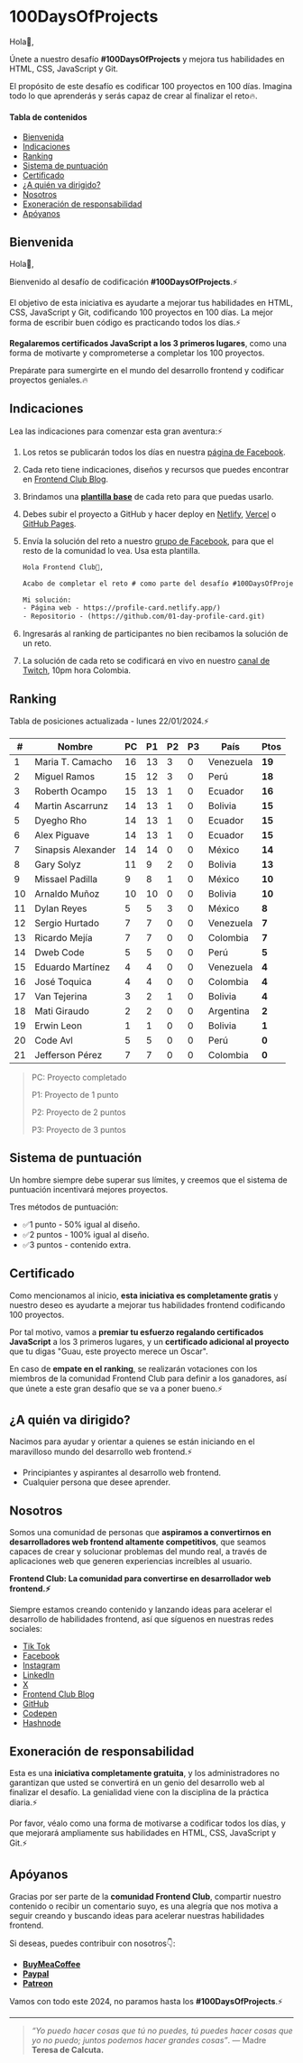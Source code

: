 # 100DaysOfProjects

Hola👋,

Únete a nuestro desafío **#100DaysOfProjects** y mejora tus habilidades en HTML, CSS, JavaScript y Git.

El propósito de este desafío es codificar 100 proyectos en 100 días. Imagina todo lo que aprenderás y serás capaz de crear al finalizar el reto🔥.

#### Tabla de contenidos

- [Bienvenida](#bienvenida)
- [Indicaciones](#indicaciones)
- [Ranking](#ranking)
- [Sistema de puntuación](#sistema-de-puntuación)
- [Certificado](#certificado)
- [¿A quién va dirigido?](¿a-quién-va-dirigido?)
- [Nosotros](#nosotros)
- [Exoneración de responsabilidad](#exoneración-de-responsabilidad)
- [Apóyanos](#apóyanos)

## Bienvenida

Hola👋,

Bienvenido al desafío de codificación **#100DaysOfProjects**.⚡

El objetivo de esta iniciativa es ayudarte a mejorar tus habilidades en HTML, CSS, JavaScript y Git, codificando 100 proyectos en 100 días. La mejor forma de escribir buen código es practicando todos los días.⚡

**Regalaremos certificados JavaScript a los 3 primeros lugares**, como una forma de motivarte y comprometerse a completar los 100 proyectos.

Prepárate para sumergirte en el mundo del desarrollo frontend y codificar proyectos geniales.🔥

## Indicaciones

Lea las indicaciones para comenzar esta gran aventura:⚡

1. Los retos se publicarán todos los días en nuestra [página de Facebook](https://www.facebook.com/frontendclubfb).

2. Cada reto tiene indicaciones, diseños y recursos que puedes encontrar en [Frontend Club Blog](https://frontend-club.bullet.site/).

3. Brindamos una **[plantilla base](https://github.com/frontend-club/100DaysOfProjects)** de cada reto para que puedas usarlo.

4. Debes subir el proyecto a GitHub y hacer deploy en [Netlify](https://www.netlify.com/), [Vercel](https://vercel.com/) o [GitHub Pages](https://pages.github.com/).

5. Envía la solución del reto a nuestro [grupo de Facebook](https://www.facebook.com/groups/100daysofprojects), para que el resto de la comunidad lo vea. Usa esta plantilla.

   ```tex
   Hola Frontend Club👋,
   
   Acabo de completar el reto # como parte del desafío #100DaysOfProjects.
   
   Mi solución:
   - Página web - https://profile-card.netlify.app/)
   - Repositorio - (https://github.com/01-day-profile-card.git)
   ```

6. Ingresarás al ranking de participantes no bien recibamos la solución de un reto.

7. La solución de cada reto se codificará en vivo en nuestro [canal de Twitch](https://www.twitch.tv/frontendclub), 10pm hora Colombia.

## Ranking

Tabla de posiciones actualizada - lunes 22/01/2024.⚡

| #    | Nombre             | PC   | P1   | P2   | P3   | País      | Ptos   |
| ---- | ------------------ | ---- | ---- | ---- | ---- | --------- | ------ |
| 1    | Maria T. Camacho   | 16   | 13   | 3    | 0    | Venezuela | **19** |
| 2    | Miguel Ramos       | 15   | 12   | 3    | 0    | Perú      | **18** |
| 3    | Roberth Ocampo     | 15   | 13   | 1    | 0    | Ecuador   | **16** |
| 4    | Martin Ascarrunz   | 14   | 13   | 1    | 0    | Bolivia   | **15** |
| 5    | Dyegho Rho         | 14   | 13   | 1    | 0    | Ecuador   | **15** |
| 6    | Alex Piguave       | 14   | 13   | 1    | 0    | Ecuador   | **15** |
| 7    | Sinapsis Alexander | 14   | 14   | 0    | 0    | México    | **14** |
| 8    | Gary Solyz         | 11   | 9    | 2    | 0    | Bolivia   | **13** |
| 9    | Missael Padilla    | 9    | 8    | 1    | 0    | México    | **10** |
| 10   | Arnaldo Muñoz      | 10   | 10   | 0    | 0    | Bolivia   | **10** |
| 11   | Dylan Reyes        | 5    | 5    | 3    | 0    | México    | **8**  |
| 12   | Sergio Hurtado     | 7    | 7    | 0    | 0    | Venezuela | **7**  |
| 13   | Ricardo Mejía      | 7    | 7    | 0    | 0    | Colombia  | **7**  |
| 14   | Dweb Code          | 5    | 5    | 0    | 0    | Perú      | **5**  |
| 15   | Eduardo Martínez   | 4    | 4    | 0    | 0    | Venezuela | **4**  |
| 16   | José Toquica       | 4    | 4    | 0    | 0    | Colombia  | **4**  |
| 17   | Van Tejerina       | 3    | 2    | 1    | 0    | Bolivia   | **4**  |
| 18   | Mati Giraudo       | 2    | 2    | 0    | 0    | Argentina | **2**  |
| 19   | Erwin Leon         | 1    | 1    | 0    | 0    | Bolivia   | **1**  |
| 20   | Code Avl           | 5    | 5    | 0    | 0    | Perú      | **0**  |
| 21   | Jefferson Pérez    | 7    | 7    | 0    | 0    | Colombia  | **0**  |

> PC: Proyecto completado
>
> P1: Proyecto de 1 punto
>
> P2: Proyecto de 2 puntos
>
> P3: Proyecto de 3 puntos

## Sistema de puntuación

Un hombre siempre debe superar sus límites, y creemos que el sistema de puntuación incentivará mejores proyectos.

Tres métodos de puntuación:

- ✅1 punto  - 50% igual al diseño.
- ✅2 puntos - 100% igual al diseño.
- ✅3 puntos - contenido extra.

## Certificado

Como mencionamos al inicio, **esta iniciativa es completamente gratis** y nuestro deseo es ayudarte a mejorar tus habilidades frontend codificando 100 proyectos.

Por tal motivo, vamos a **premiar tu esfuerzo regalando certificados JavaScript** a los 3 primeros lugares, y un **certificado adicional al proyecto** que tu digas "Guau, este proyecto merece un Oscar".

En caso de **empate en el ranking**, se realizarán votaciones con los miembros de la comunidad Frontend Club para definir a los ganadores, así que únete a este gran desafío que se va a poner bueno.⚡

## ¿A quién va dirigido?

Nacimos para ayudar y orientar a quienes se están iniciando en el maravilloso mundo del desarrollo web frontend.⚡

- Principiantes y aspirantes al desarrollo web frontend.
- Cualquier persona que desee aprender.

## Nosotros

Somos una comunidad de personas que **aspiramos a convertirnos en desarrolladores web frontend altamente competitivos**, que seamos capaces de crear y solucionar problemas del mundo real, a través de aplicaciones web que generen experiencias increíbles al usuario.

**Frontend Club: La comunidad para convertirse en desarrollador web frontend.⚡**

Siempre estamos creando contenido y lanzando ideas para acelerar el desarrollo de habilidades frontend, así que síguenos en nuestras redes sociales:

- [Tik Tok](https://www.tiktok.com/@frontendclub)
- [Facebook](https://www.facebook.com/frontendclubfb)
- [Instagram](https://www.instagram.com/frontendclubig/)
- [LinkedIn](https://www.linkedin.com/in/frontendclub/)
- [X](https://twitter.com/frontendclubx)
- [Frontend Club Blog](https://frontend-club.bullet.site/)
- [GitHub](https://github.com/frontend-club)
- [Codepen](https://codepen.io/frontend-club)
- [Hashnode](https://hashnode.com/@frontendclub)

## Exoneración de responsabilidad

Esta es una **iniciativa completamente gratuita**, y los administradores no garantizan que usted se convertirá en un genio del desarrollo web al finalizar el desafío. La genialidad viene con la disciplina de la práctica diaria.⚡

Por favor, véalo como una forma de motivarse a codificar todos los días, y que mejorará ampliamente sus habilidades en HTML, CSS, JavaScript y Git.⚡

## Apóyanos

Gracias por ser parte de la **comunidad Frontend Club**, compartir nuestro contenido o recibir un comentario suyo, es una alegría que nos motiva a seguir creando y buscando ideas para acelerar nuestras habilidades frontend.

Si deseas, puedes contribuir con nosotros👇:

- [**BuyMeaCoffee**](https://www.buymeacoffee.com/frontendclub)
- [**Paypal**](https://paypal.me/xantosromero?country.x=PE&locale.x=es_XC)
- [**Patreon**](patreon.com/frontendclubpatreon)

Vamos con todo este 2024, no paramos hasta los **#100DaysOfProjects**.⚡

------



> _“Yo puedo hacer cosas que tú no puedes, tú puedes hacer cosas que yo no puedo; juntos podemos hacer grandes cosas”_. — Madre **Teresa de Calcuta.**
